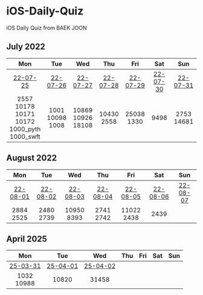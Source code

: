 # iOS-Daily-Quiz
iOS Daily Quiz from BAEK JOON

## July 2022
|     Mon     |     Tue     |     Wed     |     Thu     |     Fri     |     Sat     |     Sun     |
|:----------:|:----------:|:----------:|:----------:|:----------:|:----------:|:----------:|
| [22-07-25](/Quiz/2022.07/0725.md) | [22-07-26](/Quiz/2022.07/0726.md) | [22-07-27](/Quiz/2022.07/0727.md) | [22-07-28](/Quiz/2022.07/0728.md) | [22-07-29](/Quiz/2022.07/0729.md) | [22-07-30](/Quiz/2022.07/0730.md) | [22-07-31](/Quiz/2022.07/0731.md) | 
| 2557<br/>10178<br/>10171<br/>10172<br/>1000_pyth<br/>1000_swft | 1001<br/>10098<br/>1008<br/> | 10869<br/>10926<br/>18108 | 10430<br/>2558 | 25038<br/>1330 | 9498 | 2753<br/>14681 |

## August 2022
|     Mon    |     Tue    |     Wed    |     Thu    |     Fri    |     Sat    |     Sun    |
|:----------:|:----------:|:----------:|:----------:|:----------:|:----------:|:----------:|
| [22-08-01](/Quiz/2022.08/0801.md) | [22-08-02](/Quiz/2022.08/0802.md) | [22-08-03](/Quiz/2022.08/0803.md) | [22-08-04](/Quiz/2022.08/0804.md) | [22-08-05](/Quiz/2022.08/0805.md) | [22-08-06](/Quiz/2022.08/0806.md) | [22-08-07](/Quiz/2022.08/0807.md) |
| 2884<br/>2525 | 2480<br/>2739 | 10950<br/>8393 | 2741<br/>2742 | 11022<br/>2438 | 2439 |  |

## April 2025
|     Mon    |     Tue    |     Wed    |     Thu    |     Fri    |     Sat    |     Sun    |
|:----------:|:----------:|:----------:|:----------:|:----------:|:----------:|:----------:|
| [25-03-31](/Quiz/2025.03/0331.md) | [25-04-01](/Quiz/2025.04/0401.md) |[25-04-02](/Quiz/2025.04/0402.md)  |  |  |  |  |
| 1032<br/>10988 | 10820 | 31458 |  |  |  |  |